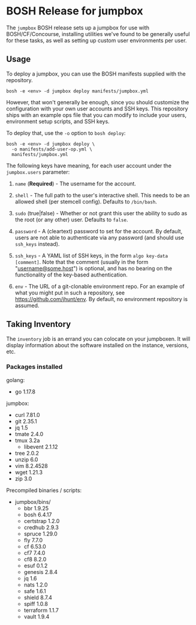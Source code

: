 # BOSH Release for jumpbox

The `jumpbox` BOSH release sets up a jumpbox for use with BOSH/CF/Concourse,
installing utilities we've found to be generally useful for these tasks, as
well as setting up custom user environments per user.

## Usage

To deploy a jumpbox, you can use the BOSH manifests supplied with the
repository.

```
bosh -e <env> -d jumpbox deploy manifests/jumpbox.yml
```

However, that won't generally be enough, since you should customize the
configuration with your own user accounts and SSH keys.  This repository
ships with an example ops file that you can modify to include your users,
environment setup scripts, and SSH keys.

To deploy that, use the `-o` option to `bosh deploy`:

```
bosh -e <env> -d jumpbox deploy \
  -o manifests/add-user-op.yml \
  manifests/jumpbox.yml
```

The following keys have meaning, for each user account under the
`jumpbox.users` parameter:

  1. `name` (**Required**) - The username for the account.

  2. `shell` - The full path to the user's interactive shell.
     This needs to be an allowed shell (per stemcell config).
     Defaults to `/bin/bash`.

  3. `sudo` (true|false) - Whether or not grant this user the
     ability to sudo as the root (or any other) user.
     Defaults to `false`.

  4. `password` - A (cleartext) password to set for the account.
     By default, users are not able to authenticate via any
     password (and should use `ssh_keys` instead).

  5. `ssh_keys` - A YAML list of SSH keys, in the form
     `algo key-data [comment]`.  Note that the comment
     (usually in the form "username@some.host") is optional,
     and has no bearing on the functionality of the key-based
     authentication.

  6. `env` - The URL of a git-clonable environment repo.
     For an example of what you might put in such a repository,
     see <https://github.com/jhunt/env>.
     By default, no environment repository is assumed.

## Taking Inventory

The `inventory` job is an errand you can colocate on your
jumpboxen.  It will display information about the software
installed on the instance, versions, etc.


### Packages installed

golang: 
- go 1.17.8

jumpbox:
- curl 7.81.0
- git 2.35.1
- jq 1.5
- tmate 2.4.0
- tmux 3.2a
  - libevent 2.1.12
- tree 2.0.2
- unzip 6.0
- vim 8.2.4528
- wget 1.21.3
- zip 3.0

Precompiled binaries / scripts:
- jumpbox/bins/
  - bbr 1.9.25
  - bosh 6.4.17
  - certstrap 1.2.0
  - credhub 2.9.3
  - spruce 1.29.0
  - fly 7.7.0
  - cf 6.53.0
  - cf7 7.4.0
  - cf8 8.2.0
  - esuf 0.1.2
  - genesis 2.8.4
  - jq 1.6
  - nats 1.2.0
  - safe 1.6.1
  - shield 8.7.4
  - spiff 1.0.8
  - terraform 1.1.7
  - vault 1.9.4

